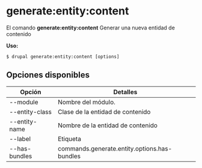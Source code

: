 # generate:entity:content
El comando **generate:entity:content** Generar una nueva entidad de contenido

**Uso:**
```
$ drupal generate:entity:content [options] 
```

## Opciones disponibles
Opción | Detalles
-------|-------------
--module | Nombre del módulo.
--entity-class | Clase de la entidad de contenido
--entity-name | Nombre de la entidad de contenido
--label | Etiqueta
--has-bundles | commands.generate.entity.options.has-bundles
